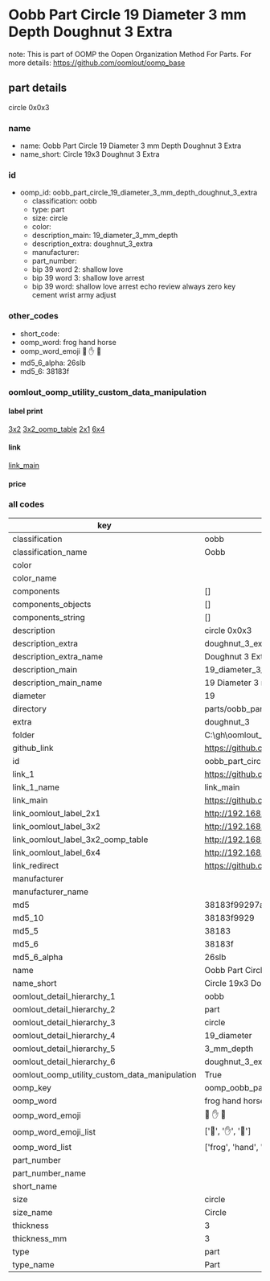 # Oobb Part Circle 19 Diameter 3 mm Depth Doughnut 3 Extra  

note: This is part of OOMP the Oopen Organization Method For Parts. For more details: https://github.com/oomlout/oomp_base

##  part details
  



circle 0x0x3



### name
* name: Oobb Part Circle 19 Diameter 3 mm Depth Doughnut 3 Extra
* name_short: Circle 19x3 Doughnut 3 Extra
### id
* oomp_id: oobb_part_circle_19_diameter_3_mm_depth_doughnut_3_extra
  * classification: oobb
  * type: part
  * size: circle
  * color: 
  * description_main: 19_diameter_3_mm_depth
  * description_extra: doughnut_3_extra
  * manufacturer: 
  * part_number: 
  * bip 39 word 2: shallow love
  * bip 39 word 3: shallow love arrest
  * bip 39 word: shallow love arrest echo review always zero key cement wrist army adjust

### other_codes
* short_code: 
* oomp_word: frog hand horse
* oomp_word_emoji :frog: :hand: :horse:
* md5_6_alpha: 26slb
* md5_6: 38183f






### oomlout_oomp_utility_custom_data_manipulation
#### label print
[3x2](http://192.168.1.245:1112/?label=oomp%2026slb)
[3x2_oomp_table](http://192.168.1.108:1112/?label=oomp%2026slb)
[2x1](http://192.168.1.242:1112/?label=oomp%2026slb)
[6x4](http://192.168.1.55:1112/?label=oomp%2026slb)    

#### link

[link_main](https://github.com/oomlout/oomlout_oobb_version_4_generated_parts/tree/main/navigation_oomp/oobb/part/circle/19_diameter_3_mm_depth/doughnut_3_extra/part)                              

#### price







### all codes 
| key | value |  
| --- | --- |  
| classification | oobb |  
| classification_name | Oobb |  
| color |  |  
| color_name |  |  
| components | [] |  
| components_objects | [] |  
| components_string | [] |  
| description | circle 0x0x3 |  
| description_extra | doughnut_3_extra |  
| description_extra_name | Doughnut 3 Extra |  
| description_main | 19_diameter_3_mm_depth |  
| description_main_name | 19 Diameter 3 mm Depth |  
| diameter | 19 |  
| directory | parts/oobb_part_circle_19_diameter_3_mm_depth_doughnut_3_extra |  
| extra | doughnut_3 |  
| folder | C:\gh\oomlout_oobb_version_4_generated_parts\parts\oobb_part_circle_19_diameter_3_mm_depth_doughnut_3_extra |  
| github_link | https://github.com/oomlout/oomlout_oomp_part_src/tree/main/parts/oobb_part_circle_19_diameter_3_mm_depth_doughnut_3_extra |  
| id | oobb_part_circle_19_diameter_3_mm_depth_doughnut_3_extra |  
| link_1 | https://github.com/oomlout/oomlout_oobb_version_4_generated_parts/tree/main/navigation_oomp/oobb/part/circle/19_diameter_3_mm_depth/doughnut_3_extra/part |  
| link_1_name | link_main |  
| link_main | https://github.com/oomlout/oomlout_oobb_version_4_generated_parts/tree/main/navigation_oomp/oobb/part/circle/19_diameter_3_mm_depth/doughnut_3_extra/part |  
| link_oomlout_label_2x1 | http://192.168.1.242:1112/?label=oomp%2026slb |  
| link_oomlout_label_3x2 | http://192.168.1.245:1112/?label=oomp%2026slb |  
| link_oomlout_label_3x2_oomp_table | http://192.168.1.108:1112/?label=oomp%2026slb |  
| link_oomlout_label_6x4 | http://192.168.1.55:1112/?label=oomp%2026slb |  
| link_redirect | https://github.com/oomlout/oomlout_oobb_version_4_generated_parts/tree/main/parts/oobb_circle_19_03_ex_doughnut_3 |  
| manufacturer |  |  
| manufacturer_name |  |  
| md5 | 38183f99297a1ff41e5c445e18e11e28 |  
| md5_10 | 38183f9929 |  
| md5_5 | 38183 |  
| md5_6 | 38183f |  
| md5_6_alpha | 26slb |  
| name | Oobb Part Circle 19 Diameter 3 mm Depth Doughnut 3 Extra |  
| name_short | Circle 19x3 Doughnut 3 Extra |  
| oomlout_detail_hierarchy_1 | oobb |  
| oomlout_detail_hierarchy_2 | part |  
| oomlout_detail_hierarchy_3 | circle |  
| oomlout_detail_hierarchy_4 | 19_diameter |  
| oomlout_detail_hierarchy_5 | 3_mm_depth |  
| oomlout_detail_hierarchy_6 | doughnut_3_extra |  
| oomlout_oomp_utility_custom_data_manipulation | True |  
| oomp_key | oomp_oobb_part_circle_19_diameter_3_mm_depth_doughnut_3_extra |  
| oomp_word | frog hand horse |  
| oomp_word_emoji | :frog: :hand: :horse: |  
| oomp_word_emoji_list | [':frog:', ':hand:', ':horse:'] |  
| oomp_word_list | ['frog', 'hand', 'horse'] |  
| part_number |  |  
| part_number_name |  |  
| short_name |  |  
| size | circle |  
| size_name | Circle |  
| thickness | 3 |  
| thickness_mm | 3 |  
| type | part |  
| type_name | Part |  
